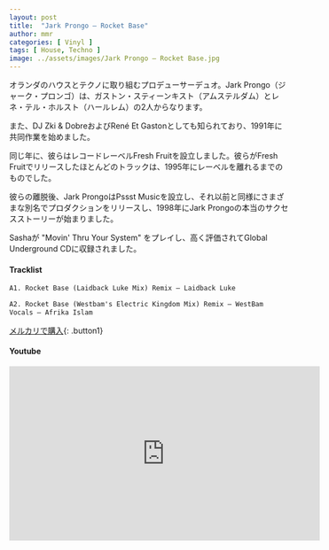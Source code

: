 ```yaml
---
layout: post
title:  "Jark Prongo – Rocket Base"
author: mmr
categories: [ Vinyl ]
tags: [ House, Techno ]
image: ../assets/images/Jark Prongo – Rocket Base.jpg
---
```


オランダのハウスとテクノに取り組むプロデューサーデュオ。Jark Prongo（ジャーク・プロンゴ）は、ガストン・スティーンキスト（アムステルダム）とレネ・テル・ホルスト（ハールレム）の2人からなります。

また、DJ Zki & DobreおよびRené Et Gastonとしても知られており、1991年に共同作業を始めました。

同じ年に、彼らはレコードレーベルFresh Fruitを設立しました。彼らがFresh Fruitでリリースしたほとんどのトラックは、1995年にレーベルを離れるまでのものでした。

彼らの離脱後、Jark ProngoはPssst Musicを設立し、それ以前と同様にさまざまな別名でプロダクションをリリースし、1998年にJark Prongoの本当のサクセスストーリーが始まりました。

Sashaが "Movin' Thru Your System" をプレイし、高く評価されてGlobal Underground CDに収録されました。

#### Tracklist
```md
A1. Rocket Base (Laidback Luke Mix) Remix – Laidback Luke

A2. Rocket Base (Westbam's Electric Kingdom Mix) Remix – WestBam
Vocals – Afrika Islam
```

[メルカリで購入](https://jp.mercari.com/item/m77384976363?afid=6142608987){: .button1}

#### Youtube
<iframe width="560" height="315" src="https://www.youtube.com/embed/SVHP1DUjwcc?si=jZiVKD9L-0h86aa0" title="YouTube video player" frameborder="0" allow="accelerometer; autoplay; clipboard-write; encrypted-media; gyroscope; picture-in-picture; web-share" referrerpolicy="strict-origin-when-cross-origin" allowfullscreen></iframe>
